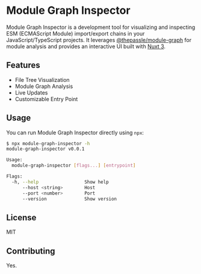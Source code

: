 # Module Graph Inspector

Module Graph Inspector is a development tool for visualizing and inspecting ESM (ECMAScript Module) import/export chains in your JavaScript/TypeScript projects. It leverages [@thepassle/module-graph](https://github.com/thepassle/module-graph) for module analysis and provides an interactive UI built with [Nuxt 3](https://nuxt.com/).

## Features

- File Tree Visualization
- Module Graph Analysis
- Live Updates
- Customizable Entry Point

## Usage

You can run Module Graph Inspector directly using `npx`:

```sh
$ npx module-graph-inspector -h
module-graph-inspector v0.0.1

Usage:
  module-graph-inspector [flags...] [entrypoint]

Flags:
  -h, --help                 Show help
      --host <string>        Host
      --port <number>        Port
      --version              Show version
```

## License

MIT

## Contributing

Yes.
